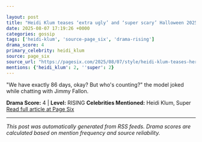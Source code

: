 ```yaml
---

layout: post
title: "Heidi Klum teases ‘extra ugly’ and ‘super scary’ Halloween 2025 costume"
date: 2025-08-07 17:19:26 +0000
categories: gossip
tags: ['heidi-klum', 'source-page_six', 'drama-rising']
drama_score: 4
primary_celebrity: heidi_klum
source: page_six
source_url: "https://pagesix.com/2025/08/07/style/heidi-klum-teases-her-extra-ugly-halloween-2025-costume/"
mentions: {'heidi_klum': 2, ''super': 2}
---
```


"We have exactly 86 days, okay? But who's counting?" the model joked while chatting with Jimmy Fallon.

**Drama Score:** 4 | **Level:** RISING **Celebrities Mentioned:** Heidi Klum, Super [Read full article at Page Six](https://pagesix.com/2025/08/07/style/heidi-klum-teases-her-extra-ugly-halloween-2025-costume/)

---

*This post was automatically generated from RSS feeds. Drama scores are calculated based on mention frequency and source reliability.*